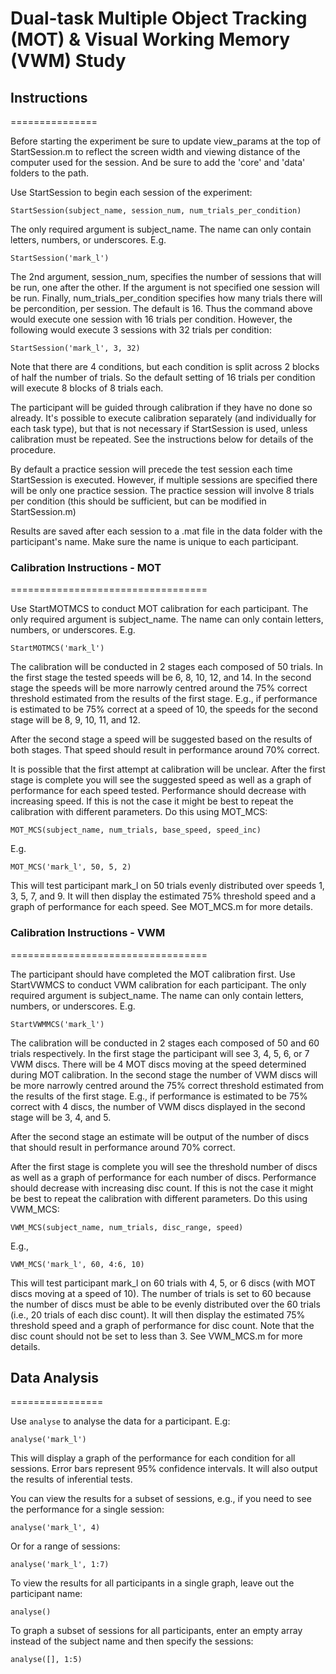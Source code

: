 # Dual-task Multiple Object Tracking (MOT) & Visual Working Memory (VWM) Study

## Instructions
===============

Before starting the experiment be sure to update view_params at the top of StartSession.m to reflect the screen width and viewing distance of the computer used for the session. And be sure to add the 'core' and 'data' folders to the path.

Use StartSession to begin each session of the experiment:

    StartSession(subject_name, session_num, num_trials_per_condition)

The only required argument is subject_name. The name can only contain letters, numbers, or underscores. E.g.

    StartSession('mark_l')

The 2nd argument, session_num, specifies the number of sessions that will be run, one after the other. If the argument is not specified one session will be run. Finally, num_trials_per_condition specifies how many trials there will be percondition, per session. The default is 16. Thus the command above would execute one session with 16 trials per condition. However, the following would execute 3 sessions with 32 trials per condition:

    StartSession('mark_l', 3, 32)

Note that there are 4 conditions, but each condition is split across 2 blocks of half the number of trials. So the default setting of 16 trials per condition will execute 8 blocks of 8 trials each.

The participant will be guided through calibration if they have no done so already. It's possible to execute calibration separately (and individually for each task type), but that is not necessary if StartSession is used, unless calibration must be repeated. See the instructions below for details of the procedure.

By default a practice session will precede the test session each time StartSession is executed. However, if multiple sessions are specified there will be only one practice session. The practice session will involve 8 trials per condition (this should be sufficient, but can be modified in StartSession.m)

Results are saved after each session to a .mat file in the data folder with the participant's name. Make sure the name is unique to each participant.

### Calibration Instructions - MOT
==================================

Use StartMOTMCS to conduct MOT calibration for each participant. The only required argument is subject_name. The name can only contain letters, numbers, or underscores. E.g.

    StartMOTMCS('mark_l')

The calibration will be conducted in 2 stages each composed of 50 trials. In the first stage the tested speeds will be 6, 8, 10, 12, and 14. In the second stage the speeds will be more narrowly centred around the 75% correct threshold estimated from the results of the first stage. E.g., if performance is estimated to be 75% correct at a speed of 10, the speeds for the second stage will be 8, 9, 10, 11, and 12. 

After the second stage a speed will be suggested based on the results of both stages. That speed should result in performance around 70% correct.

It is possible that the first attempt at calibration will be unclear. After the first stage is complete you will see the suggested speed as well as a graph of performance for each speed tested. Performance should decrease with increasing speed. If this is not the case it might be best to repeat the calibration with different parameters. Do this using MOT_MCS:

    MOT_MCS(subject_name, num_trials, base_speed, speed_inc)

E.g.

    MOT_MCS('mark_l', 50, 5, 2)

This will test participant mark_l on 50 trials evenly distributed over speeds 1, 3, 5, 7, and 9. It will then display the estimated 75% threshold speed and a graph of performance for each speed. See MOT_MCS.m for more details.

### Calibration Instructions - VWM
==================================

The participant should have completed the MOT calibration first. Use StartVWMCS to conduct VWM calibration for each participant. The only required argument is subject_name. The name can only contain letters, numbers, or underscores. E.g.

    StartVWMMCS('mark_l')

The calibration will be conducted in 2 stages each composed of 50 and 60 trials respectively. In the first stage the participant will see 3, 4, 5, 6, or 7 VWM discs. There will be 4 MOT discs moving at the speed determined during MOT calibration. In the second stage the number of VWM discs will be more narrowly centred around the 75% correct threshold estimated from the results of the first stage. E.g., if performance is estimated to be 75% correct with 4 discs, the number of VWM discs displayed in the second stage will be 3, 4, and 5. 

After the second stage an estimate will be output of the number of discs that should result in performance around 70% correct.

After the first stage is complete you will see the threshold number of discs as well as a graph of performance for each number of discs. Performance should decrease with increasing disc count. If this is not the case it might be best to repeat the calibration with different parameters. Do this using VWM_MCS:

    VWM_MCS(subject_name, num_trials, disc_range, speed)

E.g.,

    VWM_MCS('mark_l', 60, 4:6, 10)

This will test participant mark_l on 60 trials with 4, 5, or 6 discs (with MOT discs moving at a speed of 10). The number of trials is set to 60 because the number of discs must be able to be evenly distributed over the 60 trials (i.e., 20 trials of each disc count). It will then display the estimated 75% threshold speed and a graph of performance for disc count. Note that the disc count should not be set to less than 3. See VWM_MCS.m for more details.

## Data Analysis
================

Use `analyse` to analyse the data for a participant. E.g:

    analyse('mark_l')

This will display a graph of the performance for each condition for all sessions. Error bars represent 95% confidence intervals. It will also output the results of inferential tests.

You can view the results for a subset of sessions, e.g., if you need to see the performance for a single session:

    analyse('mark_l', 4)

Or for a range of sessions:

    analyse('mark_l', 1:7)

To view the results for all participants in a single graph, leave out the participant name:

    analyse()

To graph a subset of sessions for all participants, enter an empty array instead of the subject name and then specify the sessions:

    analyse([], 1:5)